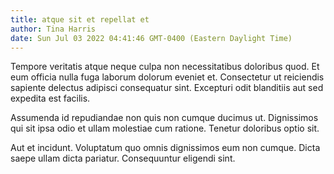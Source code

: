```yaml
---
title: atque sit et repellat et
author: Tina Harris
date: Sun Jul 03 2022 04:41:46 GMT-0400 (Eastern Daylight Time)
---
```

Tempore veritatis atque neque culpa non necessitatibus doloribus quod. Et eum officia nulla fuga laborum dolorum eveniet et. Consectetur ut reiciendis sapiente delectus adipisci consequatur sint. Excepturi odit blanditiis aut sed expedita est facilis.

 Assumenda id repudiandae non quis non cumque ducimus ut. Dignissimos qui sit ipsa odio et ullam molestiae cum ratione. Tenetur doloribus optio sit.

 Aut et incidunt. Voluptatum quo omnis dignissimos eum non cumque. Dicta saepe ullam dicta pariatur. Consequuntur eligendi sint.